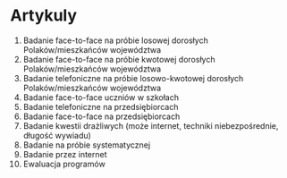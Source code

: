 # Artykuly
1. Badanie face-to-face na próbie losowej dorosłych Polaków/mieszkańców województwa
2. Badanie face-to-face na próbie kwotowej dorosłych Polaków/mieszkańców województwa
3. Badanie telefoniczne na próbie losowo-kwotowej dorosłych Polaków/mieszkańców województwa
4. Badanie face-to-face uczniów w szkołach
5. Badanie telefoniczne na przedsiębiorcach
6. Badanie face-to-face na przedsiębiorcach
7. Badanie kwestii drażliwych (może internet, techniki niebezpośrednie, długość wywiadu)
8. Badanie na próbie systematycznej
9. Badanie przez internet
10. Ewaluacja programów
